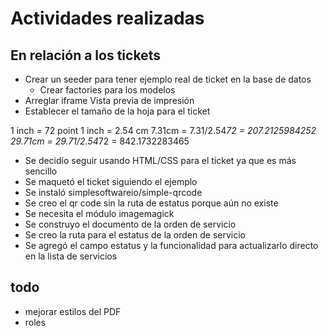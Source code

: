 # Actividades realizadas

## En relación a los tickets

- Crear un seeder para tener ejemplo real de ticket en la base de datos
    + Crear factories para los modelos
- Arreglar iframe Vista previa de impresión
- Establecer el tamaño de la hoja para el ticket

1 inch = 72 point
1 inch = 2.54 cm
7.31cm = 7.31/2.54*72 = 207.2125984252
29.71cm = 29.71/2.54*72 = 842.1732283465

- Se decidío seguir usando HTML/CSS para el ticket ya que es más sencillo
- Se maquetó el ticket siguiendo el ejemplo
- Se instaló simplesoftwareio/simple-qrcode
- Se creo el qr code sin la ruta de estatus porque aún no existe
- Se necesita el módulo imagemagick
- Se construyo el documento de la orden de servicio
- Se creo la ruta para el estatus de la orden de servicio
- Se agregó el campo estatus y la funcionalidad para actualizarlo directo en la lista de servicios

## todo

- mejorar estilos del PDF
- roles
